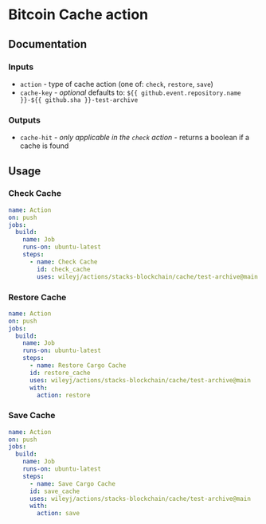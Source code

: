 # Bitcoin Cache action

## Documentation

### Inputs

- `action` - type of cache action (one of: `check`, `restore`, `save`)
- `cache-key` - _optional_ defaults to: `${{ github.event.repository.name }}-${{ github.sha }}-test-archive`

### Outputs

- `cache-hit` - _only applicable in the `check` action_ - returns a boolean if a cache is found

## Usage

### Check Cache

```yaml
name: Action
on: push
jobs:
  build:
    name: Job
    runs-on: ubuntu-latest
    steps:
      - name: Check Cache
        id: check_cache
        uses: wileyj/actions/stacks-blockchain/cache/test-archive@main
```

### Restore Cache

```yaml
name: Action
on: push
jobs:
  build:
    name: Job
    runs-on: ubuntu-latest
    steps:
      - name: Restore Cargo Cache
      id: restore_cache
      uses: wileyj/actions/stacks-blockchain/cache/test-archive@main
      with:
        action: restore
```

### Save Cache

```yaml
name: Action
on: push
jobs:
  build:
    name: Job
    runs-on: ubuntu-latest
    steps:
      - name: Save Cargo Cache
      id: save_cache
      uses: wileyj/actions/stacks-blockchain/cache/test-archive@main
      with:
        action: save
```
